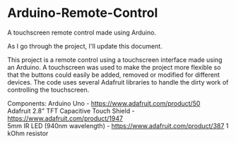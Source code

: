 # Arduino-Remote-Control
A touchscreen remote control made using Arduino.

As I go through the project, I'll update this document.

This project is a remote control using a touchscreen interface made using an Arduino. A touchscreen was used to make the project more flexible so that the buttons could easily be added, removed or modified for different devices. The code uses several Adafruit libraries to handle the dirty work of controlling the touchscreen.

Components: Arduino Uno - https://www.adafruit.com/product/50<br>
Adafruit 2.8" TFT Capacitive Touch Shield - https://www.adafruit.com/product/1947<br>
5mm IR LED (940nm wavelength) - https://www.adafruit.com/product/387 1 kOhm resistor

